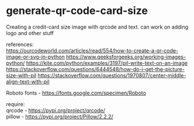 # generate-qr-code-card-size

Creating a credit-card size image with qrcode and text. can work on adding logo and other stuff

references:<br/>
https://ourcodeworld.com/articles/read/554/how-to-create-a-qr-code-image-or-svg-in-python
https://www.geeksforgeeks.org/working-images-python/
https://kite.com/python/examples/3197/pil-write-text-on-an-image
https://stackoverflow.com/questions/6444548/how-do-i-get-the-picture-size-with-pil
https://stackoverflow.com/questions/1970807/center-middle-align-text-with-pil

Roboto fonts - https://fonts.google.com/specimen/Roboto

require: <br/>
qrcode - https://pypi.org/project/qrcode/<br/>
pillow - https://pypi.org/project/Pillow/2.2.2/ 
